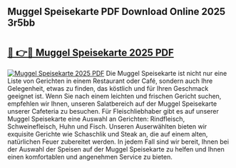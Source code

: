 ## Muggel Speisekarte PDF Download Online 2025 3r5bb

# <h2><a href="http://gcd0v7y.nevu.top/?p=Muggel+Speisekarte">🔗 👉🔴 Muggel Speisekarte 2025 PDF</a></h2>

[![Muggel Speisekarte 2025 PDF](https://i.imgur.com/dBaPXMq.png)](http://gcd0v7y.nevu.top/?p=Muggel+Speisekarte)
Die Muggel Speisekarte ist nicht nur eine Liste von Gerichten in einem Restaurant oder Café, sondern auch Ihre Gelegenheit, etwas zu finden, das köstlich und für Ihren Geschmack geeignet ist. Wenn Sie nach einem leichten und frischen Gericht suchen, empfehlen wir Ihnen, unseren Salatbereich auf der Muggel Speisekarte unserer Cafeteria zu besuchen. Für Fleischliebhaber gibt es auf unserer Muggel Speisekarte eine Auswahl an Gerichten: Rindfleisch, Schweinefleisch, Huhn und Fisch. Unseren Auserwählten bieten wir exquisite Gerichte wie Schaschlik und Steak an, die auf einem alten, natürlichen Feuer zubereitet werden. In jedem Fall sind wir bereit, Ihnen bei der Auswahl der Speisen auf der Muggel Speisekarte zu helfen und Ihnen einen komfortablen und angenehmen Service zu bieten.
